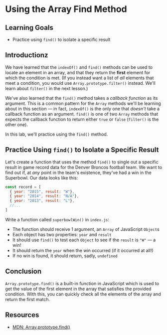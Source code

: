 # Using the Array Find Method

## Learning Goals

* Practice using `find()` to isolate a specific result

## Introductionz

We have learned that the `indexOf()` and `find()` methods can be used to locate
an element in an array, and that they return the **first** element for which the
condition is met. (If you instead want a list of _all_ elements that meet a
condition, you would use `Array.prototype.filter()` instead. We'll learn about
`filter()` in the next lesson.)

We've also learned that the `find()` method takes a _callback function_ as
its argument. This is a common pattern for the `Array` methods we'll be
learning about in this section — in fact, `indexOf()` is the only one that
_doesn't_ take a callback function as an argument. `find()` is one of two
`Array` methods that expects the callback function to return either `true` or
`false` (`filter()` is the other one).

In this lab, we'll practice using the `find()` method.

## Practice Using `find()` to Isolate a Specific Result

Let's create a function that uses the method `find()` to single out a specific
result in game record data for the Denver Broncos football team. We want to
find out if, at _any_ point in the team's existence, they've had a win in the
Superbowl. Our data looks like this:

```js
const record = [
  { year: "2015", result: "W"},
  { year: "2014", result: "N/A"},
  { year: "2013", result: "L"},
  //...
]
```

Write a function called `superbowlWin()` in `index.js`:

* The function should receive 1 argument, an `Array` of JavaScript `Object`s
* Each object has two properties: `year` and `result`
* It should use `find()` to test each `Object` to see if the `result` is `"W"` —
  a win!
* It should return the `year` when the win occurred (if it occurred at all!)
* If no win is found, it should return, sadly, `undefined`

## Conclusion

`Array.prototype.find()` is a built-in function in JavaScript which is used to
get the value of the first element in the array that satisfies the provided
condition. With this, you can quickly check all the elements of the array and
return the first match.

## Resources

* [MDN: Array.prototype.find()](https://developer.mozilla.org/en-US/docs/Web/JavaScript/Reference/Global_Objects/Array/find)
